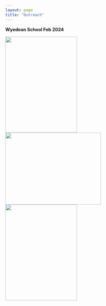 ```yaml
---
layout: page
title: "Outreach"
---
```

**Wyedean School Feb 2024**

<img src="https://sorayacaixeiro.github.io/images/PXL_20240202_135047995.jpg" width="225" height="300">
<img src="https://sorayacaixeiro.github.io/images/PXL_20240202_102644721.jpg" width="300" height="225">
<img src="https://sorayacaixeiro.github.io/images/PXL_20240202_105712474.jpg" width="225" height="300">


